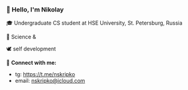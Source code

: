### 👋 Hello, I'm Nikolay

🎓 Undergraduate CS student at HSE University, St. Petersburg, Russia

📐 Science & 

🕊️ self development 

🔗 **Connect with me:**
- tg: https://t.me/nskripko
- email: nskripko@icloud.com 
